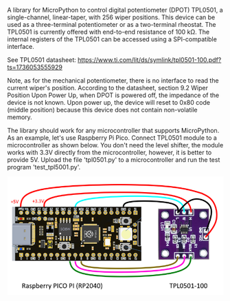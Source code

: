 A library for MicroPython to control digital potentiometer
(DPOT) TPL0501, a single-channel, linear-taper, with 256 wiper
positions. This device can be used as a three-terminal potentiometer
or as a two-terminal rheostat. The TPL0501 is currently offered
with end-to-end resistance of 100 kΩ. The internal registers
of the TPL0501 can be accessed using a SPI-compatible interface.

See TPL0501 datasheet:
https://www.ti.com/lit/ds/symlink/tpl0501-100.pdf?ts=1736053555929

Note, as for the mechanical potentiometer, there is no interface
to read the current wiper's position. According to the datasheet,
section 9.2 Wiper Position Upon Power Up, when DPOT is powered off,
the impedance of the device is not known. Upon power up, the device
will reset to 0x80 code (middle position) because this device does
not contain non-volatile memory.

The library should work for any microcontroller that supports MicroPython. As an example, let's use Raspberry Pi Pico. Connect TPL0501 module to a microcontroller as shown below. You don't need the level shifter, the module works with 3.3V directly from the microcontroller, however, it is better to provide 5V. Upload the file 'tpl0501.py' to a microcontroller and run the test program 'test_tpl5001.py'.

![schematics](rp2040_tpl0501_schematics.png)
